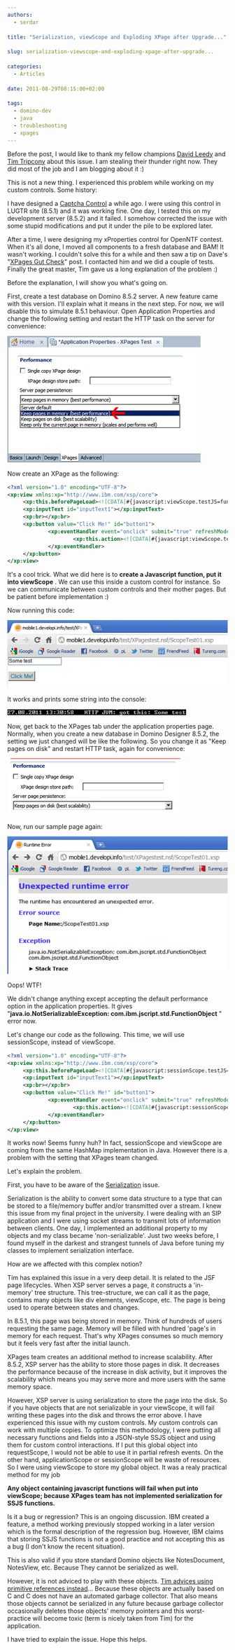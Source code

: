 ```yaml
---
authors:
  - serdar

title: "Serialization, viewScope and Exploding XPage after Upgrade..."

slug: serialization-viewscope-and-exploding-xpage-after-upgrade...

categories:
  - Articles

date: 2011-08-29T08:15:00+02:00

tags:
  - domino-dev
  - java
  - troubleshooting
  - xpages
---
```


Before the post, I would like to thank my fellow champions [David Leedy](http://notesin9.com/) and [Tim Tripcony](http://xmage.gbs.com/) about this issue. I am stealing their thunder right now. They did most of the job and I am blogging about it :)

This is not a new thing. I experienced this problem while working on my custom controls. Some history:
<!-- more -->
I have designed a [Captcha Control](2011-01-a-simple-captcha-test-for-xpages....md "") a while ago. I were using this control in LUGTR site (8.5.1) and it was working fine. One day, I tested this on my development server (8.5.2) and it failed. I somehow corrected the issue with some stupid modifications and put it under the pile to be explored later.

After a time, I were designing my xProperties control for OpenNTF contest. When it's all done, I moved all components to a fresh database and BAM! It wasn't working. I couldn't solve this for a while and then saw a tip on Dave's "[XPages Gut Check](http://notesin9.com/index.php/2011/06/10/xpages-gut-check/)" post. I contacted him and we did a couple of tests. Finally the great master, Tim gave us a long explanation of the problem :)

Before the explanation, I will show you what's going on.

First, create a test database on Domino 8.5.2 server. A new feature came with this version. I'll explain what it means in the next step. For now, we will disable this to simulate 8.5.1 behaviour. Open Application Properties and change the following setting and restart the HTTP task on the server for convenience:

![Image:Serialization, viewScope and Exploding XPage after Upgrade...](../../images/imported/serialization-viewscope-and-exploding-xpage-after-upgrade-M2.gif)

Now create an XPage as the following:

```xml
<?xml version="1.0" encoding="UTF-8"?>
<xp:view xmlns:xp="http://www.ibm.com/xsp/core">
     <xp:this.beforePageLoad><![CDATA[#{javascript:viewScope.testJS=function testJS(parameter) { print("got this: "+parameter); }}]]></xp:this.beforePageLoad>
     <xp:inputText id="inputText1"></xp:inputText>
     <xp:br></xp:br>
     <xp:button value="Click Me!" id="button1">
             <xp:eventHandler event="onclick" submit="true" refreshMode="complete">
                     <xp:this.action><![CDATA[#{javascript:viewScope.testJS(getComponent("inputText1").getValue());}]]></xp:this.action>
             </xp:eventHandler>
     </xp:button>
</xp:view>
```

It's a cool trick. What we did here is to **create a Javascript function, put it into viewScope** . We can use this inside a custom control for instance. So we can communicate between custom controls and their mother pages. But be patient before implementation :)

Now running this code:

![Image:Serialization, viewScope and Exploding XPage after Upgrade...](../../images/imported/serialization-viewscope-and-exploding-xpage-after-upgrade-M3.gif)

It works and prints some string into the console:

![Image:Serialization, viewScope and Exploding XPage after Upgrade...](../../images/imported/serialization-viewscope-and-exploding-xpage-after-upgrade-M4.gif)

Now, get back to the XPages tab under the application properties page. Normally, when you create a new database in Domino Designer 8.5.2, the setting we just changed will be like the following. So you change it as "Keep pages on disk" and restart HTTP task, again for convenience:

![Image:Serialization, viewScope and Exploding XPage after Upgrade...](../../images/imported/serialization-viewscope-and-exploding-xpage-after-upgrade-M5.gif)

Now, run our sample page again:

![Image:Serialization, viewScope and Exploding XPage after Upgrade...](../../images/imported/serialization-viewscope-and-exploding-xpage-after-upgrade-M6.gif)

Oops! WTF!

We didn't change anything except accepting the default performance option in the application properties. It gives "**java.io.NotSerializableException: com.ibm.jscript.std.FunctionObject** " error now.

Let's change our code as the following. This time, we will use sessionScope, instead of viewScope.

```xml
<?xml version="1.0" encoding="UTF-8"?>
<xp:view xmlns:xp="http://www.ibm.com/xsp/core">
     <xp:this.beforePageLoad><![CDATA[#{javascript:sessionScope.testJS=function testJS(parameter) { print("got this: "+parameter); }}]]></xp:this.beforePageLoad>
     <xp:inputText id="inputText1"></xp:inputText>
     <xp:br></xp:br>
     <xp:button value="Click Me!" id="button1">
             <xp:eventHandler event="onclick" submit="true" refreshMode="complete">
                     <xp:this.action><![CDATA[#{javascript:sessionScope.testJS(getComponent("inputText1").getValue());}]]></xp:this.action>
             </xp:eventHandler>
     </xp:button>
</xp:view>
```

It works now! Seems funny huh? In fact, sessionScope and viewScope are coming from the same HashMap implementation in Java. However there is a problem with the setting that XPages team changed.

Let's explain the problem.

First, you have to be aware of the [Serialization](http://en.wikipedia.org/wiki/Serialization) issue.

Serialization is the ability to convert some data structure to a type that can be stored to a file/memory buffer and/or transmitted over a stream. I knew this issue from my final project in the university. I were dealing with an SIP application and I were using socket streams to transmit lots of information between clients. One day, I implemented an additional property to my objects and my class became 'non-serializable'. Just two weeks before, I found myself in the darkest and strangest tunnels of Java before tuning my classes to implement serialization interface.

How are we affected with this complex notion?

Tim has explained this issue in a very deep detail. It is related to the JSF page lifecycles. When XSP server serves a page, it constructs a 'in-memory' tree structure. This tree-structure, we can call it as the page, contains many objects like div elements, viewScope, etc. The page is being used to operate between states and changes.

In 8.5.1, this page was being stored in memory. Think of hundreds of users requesting the same page. Memory will be filled with hundred 'page's in memory for each request. That's why XPages consumes so much memory but it feels very fast after the initial launch.

XPages team creates an additional method to increase scalability. After 8.5.2, XSP server has the ability to store those pages in disk. It decreases the performance because of the increase in disk activity, but it improves the scalability which means you may serve more and more users with the same memory space.

However, XSP server is using serialization to store the page into the disk. So if you have objects that are not serializable in your viewScope, it will fail writing these pages into the disk and throws the error above. I have experienced this issue with my custom controls. My custom controls can work with multiple copies. To optimize this methodology, I were putting all necessary functions and fields into a JSON-style SSJS object and using them for custom control interactions. If I put this global object into requestScope, I would not be able to use it in partial refresh events. On the other hand, applicationScope or sessionScope will be waste of resources. So I were using viewScope to store my global object. It was a realy practical method for my job

**Any object containing javascript functions will fail when put into viewScope; because XPages team has not implemented serialization for SSJS functions.**

Is it a bug or regression? This is an ongoing discussion. IBM created a feature, a method working previously stopped working in a later version which is the formal description of the regression bug. However, IBM claims that storing SSJS functions is not a good practice and not accepting this as a bug (I don't know the recent situation).

This is also valid if you store standard Domino objects like NotesDocument, NotesView, etc. Because They cannot be serialized as well.

However, it is not adviced to play with these objects. [Tim advices using primitive references instead](http://notesin9.com/index.php/2011/06/10/xpages-gut-check/#comment-224955960)... Because these objects are actually based on C and C does not have an automated garbage collector. That also means those objects cannot be serialized in any future because garbage collector occasionally deletes those objects' memory pointers and this worst-practice will become toxic (term is nicely taken from Tim) for the application.

I have tried to explain the issue. Hope this helps.
